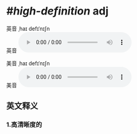 # ***\#high-definition*** adj
英音 ˌhaɪ defɪˈnɪʃn  
英音
<audio src="./media/high-definition1_AAC.aac" controls="controls"></audio>

美音 ˌhaɪ defɪˈnɪʃn  
美音
<audio src="./media/high-definition2_AAC.aac" controls="controls"></audio>



  

英文释义
---
### 1.**高清晰度的**  


